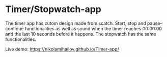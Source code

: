 # Timer/Stopwatch-app

The timer app has cutom design made from scatch. Start, stop and pause-continue functionalities as well as sound when the timer reaches 00:00:00 and the last 10 seconds before it happens. The stopwatch has the same functionalities.

Live demo:  https://nikolamihailov.github.io/Timer-app/
